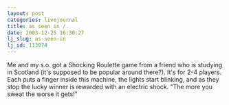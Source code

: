 ```yaml
---
layout: post
categories: livejournal
title: as seen in /.
date: 2003-12-25 16:30:27
lj_slug: as-seen-in
lj_id: 113074
---
```

Me and my s.o. got a Shocking Roulette game from a friend who is studying in Scotland (it's supposed to be popular around there?). It's for 2-4 players. Each puts a finger inside this machine, the lights start blinking, and as they stop the lucky winner is rewarded with an electric shock. "The more you sweat the worse it gets!"
